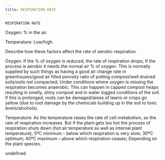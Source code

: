 ```yaml
---
title: RESPIRATION RATE
---
```

`RESPIRATION RATE`

Oxygen:
% in the air.

Temperature:
Low/high.

Describe how these factors affect the rate of aerobic respiration.

Oxygen:
If the % of oxygen is reduced, the rate of respiration drops;
If the process is aerobic it needs the normal air % of oxygen.  This is normally supplied by such things as having a good air change rate in greenhouses/good air filled porosity ratio of potting compost/well drained soils/soils not compacted;
Under conditions where oxygen is missing the respiration becomes anaerobic.  This can happen in capped compost heaps resulting in smelly, slimy compost and in water logged conditions of the soil.  If this is prolonged, roots can be damaged/areas of lawns or crops go yellow (due to root damage by the chemicals building up in the soil to toxic levels/alcohols).

Temperature:
As the temperature raises the rate of cell metabolism, so the rate of respiration increases.  But if the plant gets too hot the process of respiration shuts down (hot air temperature as well as internal plant temperature);
5ºC minimum – below which respiration is very slow;
30ºC optimum;
40ºC maximum – above which respiration ceases;
Depending on the plant species.
`

undefined